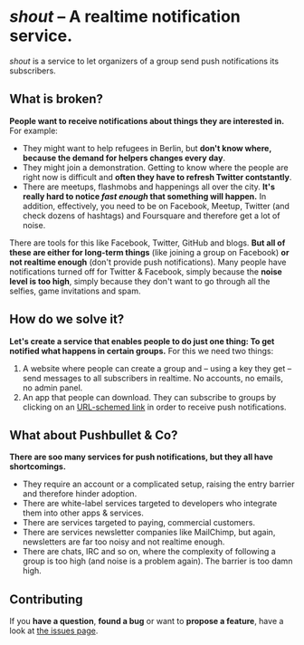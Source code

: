 # *shout* – A realtime notification service.

*shout* is a service to let organizers of a group send push notifications its subscribers.

## What is broken?

**People want to receive notifications about things they are interested in.** For example:

- They might want to help refugees in Berlin, but **don't know where, because the demand for helpers changes every day**.
- They might join a demonstration. Getting to know where the people are right now is difficult and **often they have to refresh Twitter contstantly**.
- There are meetups, flashmobs and happenings all over the city. **It's really hard to notice *fast enough* that something will happen.** In addition, effectively, you need to be on Facebook, Meetup, Twitter (and check dozens of hashtags) and Foursquare and therefore get a lot of noise.

There are tools for this like Facebook, Twitter, GitHub and blogs. **But all of these are either for long-term things** (like joining a group on Facebook) **or not realtime enough** (don't provide push notifications). Many people have notifications turned off for Twitter & Facebook, simply because the **noise level is too high**, simply because they don't want to go through all the selfies, game invitations and spam.



## How do we solve it?

**Let's create a service that enables people to do just one thing: To get notified what happens in certain groups.** For this we need two things:

1. A website where people can create a group and – using a key they get – send messages to all subscribers in realtime. No accounts, no emails, no admin panel.
2. An app that people can download. They can subscribe to groups by clicking on an [URL-schemed link](https://developer.apple.com/library/ios/featuredarticles/iPhoneURLScheme_Reference/Introduction/Introduction.html#//apple_ref/doc/uid/TP40007899) in order to receive push notifications.



## What about Pushbullet & Co?

**There are soo many services for push notifications, but they all have shortcomings.**

- They require an account or a complicated setup, raising the entry barrier and therefore hinder adoption.
- There are white-label services targeted to developers who integrate them into other apps & services.
- There are services targeted to paying, commercial customers.
- There are services newsletter companies like MailChimp, but again, newsletters are far too noisy and not realtime enough.
- There are chats, IRC and so on, where the complexity of following a group is too high (and noise is a problem again). The barrier is too damn high.



## Contributing

If you **have a question**, **found a bug** or want to **propose a feature**, have a look at [the issues page](https://github.com/derhuerst/shout/issues).
